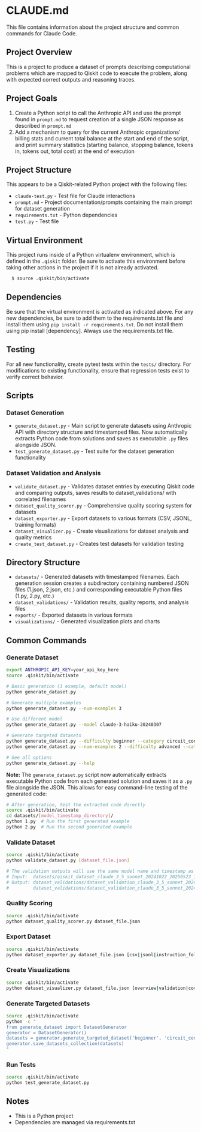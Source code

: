 # CLAUDE.md

This file contains information about the project structure and common commands for Claude Code.

## Project Overview
This is a project to produce a dataset of prompts describing computational problems which are mapped to Qiskit code to execute the problem, along with expected correct outputs and reasoning traces.

## Project Goals
1. Create a Python script to call the Anthropic API and use the prompt found in `prompt.md` to request creation of a single JSON response as described in `prompt.md`
2. Add a mechanism to query for the current Anthropic organizations' billing stats and current total balance at the start and end of the script, and print summary statistics (starting balance, stopping balance, tokens in, tokens out, total cost) at the end of execution

## Project Structure
This appears to be a Qiskit-related Python project with the following files:
- `claude-test.py` - Test file for Claude interactions
- `prompt.md` - Project documentation/prompts containing the main prompt for dataset generation
- `requirements.txt` - Python dependencies
- `test.py` - Test file

## Virtual Environment
This project runs inside of a Python virtualenv environment, which is defined in the `.qiskit` folder. Be sure to activate this environment before taking other actions in the project if it is not already activated.

```bash
  $ source .qiskit/bin/activate
```

## Dependencies
Be sure that the virtual environment is activated as indicated above. For any new dependencies, be sure to add them to the requirements.txt file and install them using `pip install -r requirements.txt`. Do not install them using pip install [dependency]. Always use the requirements.txt file.

## Testing
For all new functionality, create pytest tests within the `tests/` directory. For modifications to existing functionality, ensure that regression tests exist to verify correct behavior. 

## Scripts

### Dataset Generation
- `generate_dataset.py` - Main script to generate datasets using Anthropic API with directory structure and timestamped files. Now automatically extracts Python code from solutions and saves as executable `.py` files alongside JSON.
- `test_generate_dataset.py` - Test suite for the dataset generation functionality

### Dataset Validation and Analysis
- `validate_dataset.py` - Validates dataset entries by executing Qiskit code and comparing outputs, saves results to dataset_validations/ with correlated filenames
- `dataset_quality_scorer.py` - Comprehensive quality scoring system for datasets
- `dataset_exporter.py` - Export datasets to various formats (CSV, JSONL, training formats)
- `dataset_visualizer.py` - Create visualizations for dataset analysis and quality metrics
- `create_test_dataset.py` - Creates test datasets for validation testing

## Directory Structure
- `datasets/` - Generated datasets with timestamped filenames. Each generation session creates a subdirectory containing numbered JSON files (1.json, 2.json, etc.) and corresponding executable Python files (1.py, 2.py, etc.)
- `dataset_validations/` - Validation results, quality reports, and analysis files
- `exports/` - Exported datasets in various formats
- `visualizations/` - Generated visualization plots and charts

## Common Commands

### Generate Dataset
```bash
export ANTHROPIC_API_KEY=your_api_key_here
source .qiskit/bin/activate

# Basic generation (1 example, default model)
python generate_dataset.py

# Generate multiple examples
python generate_dataset.py --num-examples 3

# Use different model
python generate_dataset.py --model claude-3-haiku-20240307

# Generate targeted datasets
python generate_dataset.py --difficulty beginner --category circuit_construction
python generate_dataset.py --num-examples 2 --difficulty advanced --category quantum_algorithms

# See all options
python generate_dataset.py --help
```

**Note:** The `generate_dataset.py` script now automatically extracts executable Python code from each generated solution and saves it as a `.py` file alongside the JSON. This allows for easy command-line testing of the generated code:

```bash
# After generation, test the extracted code directly
source .qiskit/bin/activate
cd datasets/[model_timestamp_directory]/
python 1.py  # Run the first generated example
python 2.py  # Run the second generated example
```

### Validate Dataset
```bash
source .qiskit/bin/activate
python validate_dataset.py [dataset_file.json]

# The validation outputs will use the same model name and timestamp as the input dataset:
# Input:  datasets/qiskit_dataset_claude_3_5_sonnet_20241022_20250523_175609.json
# Output: dataset_validations/dataset_validation_claude_3_5_sonnet_20241022_20250523_175609.txt
#         dataset_validations/dataset_validation_claude_3_5_sonnet_20241022_20250523_175609.json
```

### Quality Scoring
```bash
source .qiskit/bin/activate
python dataset_quality_scorer.py dataset_file.json
```

### Export Dataset
```bash
source .qiskit/bin/activate
python dataset_exporter.py dataset_file.json [csv|jsonl|instruction_following|code_completion|preference_ranking]
```

### Create Visualizations
```bash
source .qiskit/bin/activate
python dataset_visualizer.py dataset_file.json [overview|validation|comprehensive]
```

### Generate Targeted Datasets
```bash
source .qiskit/bin/activate
python -c "
from generate_dataset import DatasetGenerator
generator = DatasetGenerator()
datasets = generator.generate_targeted_dataset('beginner', 'circuit_construction', 3)
generator.save_datasets_collection(datasets)
"
```

### Run Tests
```bash
source .qiskit/bin/activate
python test_generate_dataset.py
```

## Notes
- This is a Python project
- Dependencies are managed via requirements.txt